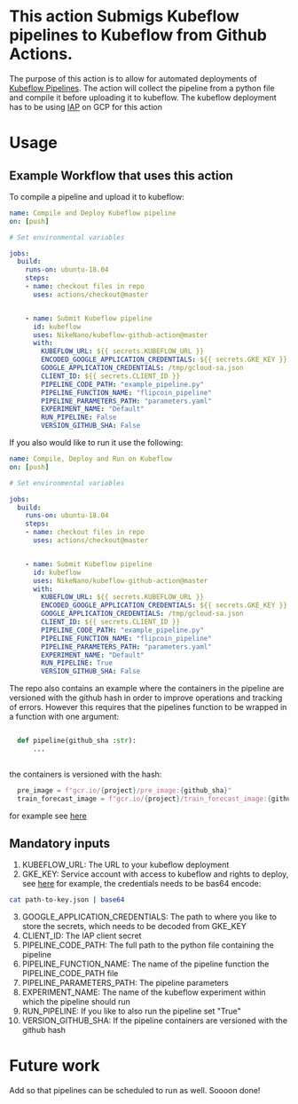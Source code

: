 # This action Submigs Kubeflow pipelines to Kubeflow from Github Actions. 

The purpose of this action is to allow for automated deployments of [Kubeflow Pipelines](https://github.com/kubeflow/pipelines). The action will collect the pipeline from a python file and compile it before uploading it to kubeflow. The kubeflow deployment has to be using [IAP](https://www.kubeflow.org/docs/gke/deploy/monitor-iap-setup/) on GCP for this action

# Usage

## Example Workflow that uses this action 


To compile a pipeline and upload it to kubeflow: 

```yaml
name: Compile and Deploy Kubeflow pipeline
on: [push]

# Set environmental variables

jobs:
  build:
    runs-on: ubuntu-18.04
    steps:
    - name: checkout files in repo
      uses: actions/checkout@master


    - name: Submit Kubeflow pipeline
      id: kubeflow
      uses: NikeNano/kubeflow-github-action@master
      with:
        KUBEFLOW_URL: ${{ secrets.KUBEFLOW_URL }}
        ENCODED_GOOGLE_APPLICATION_CREDENTIALS: ${{ secrets.GKE_KEY }}
        GOOGLE_APPLICATION_CREDENTIALS: /tmp/gcloud-sa.json
        CLIENT_ID: ${{ secrets.CLIENT_ID }}
        PIPELINE_CODE_PATH: "example_pipeline.py"
        PIPELINE_FUNCTION_NAME: "flipcoin_pipeline"
        PIPELINE_PARAMETERS_PATH: "parameters.yaml"
        EXPERIMENT_NAME: "Default"
        RUN_PIPELINE: False
        VERSION_GITHUB_SHA: False

```

If you also would like to run it use the following: 

```yaml
name: Compile, Deploy and Run on Kubeflow
on: [push]

# Set environmental variables

jobs:
  build:
    runs-on: ubuntu-18.04
    steps:
    - name: checkout files in repo
      uses: actions/checkout@master


    - name: Submit Kubeflow pipeline
      id: kubeflow
      uses: NikeNano/kubeflow-github-action@master
      with:
        KUBEFLOW_URL: ${{ secrets.KUBEFLOW_URL }}
        ENCODED_GOOGLE_APPLICATION_CREDENTIALS: ${{ secrets.GKE_KEY }}
        GOOGLE_APPLICATION_CREDENTIALS: /tmp/gcloud-sa.json
        CLIENT_ID: ${{ secrets.CLIENT_ID }}
        PIPELINE_CODE_PATH: "example_pipeline.py"
        PIPELINE_FUNCTION_NAME: "flipcoin_pipeline"
        PIPELINE_PARAMETERS_PATH: "parameters.yaml"
        EXPERIMENT_NAME: "Default"
        RUN_PIPELINE: True
        VERSION_GITHUB_SHA: False

```
The repo also contains an example where the containers in the pipeline are versioned with the github hash in order to improve operations and tracking of errors. However this requires that the pipelines function to be wrapped in a function with one argument: 

```python 

  def pipeline(github_sha :str):
      ... 
      
```

the containers is versioned with the hash: 


```python
  pre_image = f"gcr.io/{project}/pre_image:{github_sha}"
  train_forecast_image = f"gcr.io/{project}/train_forecast_image:{github_sha}"

```
      
for example see [here](https://github.com/NikeNano/kubeflow-github-action/blob/master/forecast_peython_wiki/deployment/pipline.py)

## Mandatory inputs

1) KUBEFLOW_URL: The URL to your kubeflow deployment
2) GKE_KEY: Service account with access to kubeflow and rights to deploy, see [here](http://amygdala.github.io/kubeflow/ml/2019/08/22/remote-deploy.html) for example, the credentials needs to be bas64 encode:

``` bash
cat path-to-key.json | base64
```
3) GOOGLE_APPLICATION_CREDENTIALS: The path to where you like to store the secrets, which needs to be decoded from GKE_KEY
3) CLIENT_ID: The IAP client secret
4) PIPELINE_CODE_PATH: The full path to the python file containing the pipeline
5) PIPELINE_FUNCTION_NAME: The name of the pipeline function the PIPELINE_CODE_PATH file
6) PIPELINE_PARAMETERS_PATH: The pipeline parameters
7) EXPERIMENT_NAME: The name of the kubeflow experiment within which the pipeline should run
8) RUN_PIPELINE: If you like to also run the pipeline set "True"
9) VERSION_GITHUB_SHA: If the pipeline containers are versioned with the github hash


# Future work

Add so that pipelines can be scheduled to run as well. Soooon done! 
